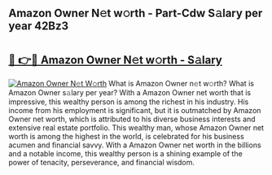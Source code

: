 ## Amazon Owner N𝚎t w𝚘rth - Part-Cdw S𝚊lary per year 42Bz3

# <h2><a href="http://gc0hoxi.nevu.top/?p=Amazon+Owner">🔗 👉🔴 Amazon Owner N𝚎t w𝚘rth - S𝚊lary</a></h2>

[![Amazon Owner N𝚎t W𝚘rth](https://i.imgur.com/Oavwk0R.jpeg)](http://gc0hoxi.nevu.top/?p=Amazon+Owner)
What is Amazon Owner n𝚎t w𝚘rth? What is Amazon Owner s𝚊lary per year?
With a Amazon Owner net worth that is impressive, this wealthy person is among the richest in his industry. His income from his employment is significant, but it is outmatched by Amazon Owner net worth, which is attributed to his diverse business interests and extensive real estate portfolio. This wealthy man, whose Amazon Owner net worth is among the highest in the world, is celebrated for his business acumen and financial savvy. With a Amazon Owner net worth in the billions and a notable income, this wealthy person is a shining example of the power of tenacity, perseverance, and financial wisdom.

